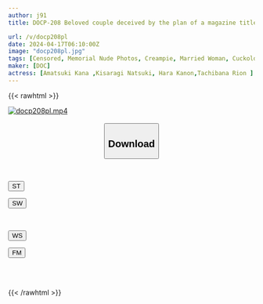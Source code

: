 ```yaml
---
author: j91
title: DOCP-208 Beloved couple deceived by the plan of a magazine titled "Memorial Nude Photos" and taken advantage of in a fake photo shoot with a virile man, as the husband watches! The rock-hard cock, younger and firmer than her husband's, approaches her pussy just 3cm away, causing the wife to suddenly become intensely aroused!?

url: /v/docp208pl
date: 2024-04-17T06:10:00Z
image: "docp208pl.jpg"
tags: [Censored, Memorial Nude Photos, Creampie, Married Woman, Cuckold	]
maker: [DOC]
actress: [Amatsuki Kana ,Kisaragi Natsuki, Hara Kanon,Tachibana Rion ]
---
```



{{< rawhtml >}}

<div class="video" data-videoid="PZdjGvyJkbc01BZ">
    <a href="javascript:;">
        <img src="/v/docp208pl/docp208pl.jpg" width="WIDTH" height="HEIGHT" alt="docp208pl.mp4" loading="lazy">
    </a>
</div>

<script type="text/javascript" src="https://j91.asia/asset/on-demand-st.js"></script>

<br>
  <link rel="stylesheet" href="https://j91.asia/asset/bs5.css">
  
  <center>
  <button class="btn btn-primary" type="button" data-bs-toggle="collapse" data-bs-target=".multi-collapse" aria-expanded="false" aria-controls="multiCollapseExample1 multiCollapseExample2"><h2>Download</h2></button></center>
</p>
<div class="row">
  <div class="col">
    <div class="collapse multi-collapse" id="multiCollapseExample1">
      <div class="card card-body">
	      	      <br>
<div class="buttons">  
<p><a href="https://streamtape.to/v/PZdjGvyJkbc01BZ" target="_blank"><button class="btn-hover color-3"><i class="fa fa-download"></i> ST</button></a></p>
<p><a href="https://asnwish.com/cpff6jargaw9" target="_blank"><button class="btn-hover color-2"><i class="fa fa-download"></i> SW</button></a></p></div>
    </div>
  </div>
</div>
  <div class="col">
    <div class="collapse multi-collapse" id="multiCollapseExample2">
      <div class="card card-body">
	      <br>
<div class="buttons">
<p><a href="https://wolfstream.tv/uotxnqq7xq6e"><button class="btn-hover color-9"><i class="fa fa-download"></i> WS</button></a></p>
<p><a href="https://filemoon.sx/d/mfgxtirmzh2b"><button class="btn-hover color-8"><i class="fa fa-download"></i> FM</button></a></p></div>
<br><br>
      </div>
    </div>
  </div>
</div>

{{< /rawhtml >}}